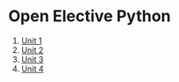 # Open Elective Python 

1. [Unit 1](https://github.com/jugalw13/Python_Lab/tree/master/Open%20Elective%20Python/Unit%201)
2. [Unit 2](https://github.com/jugalw13/Python_Lab/tree/master/Open%20Elective%20Python/Unit%202)
3. [Unit 3](https://github.com/jugalw13/Python_Lab/tree/master/Open%20Elective%20Python/Unit%203)
4. [Unit 4](https://github.com/jugalw13/Python_Lab/tree/master/Open%20Elective%20Python/Unit%204)